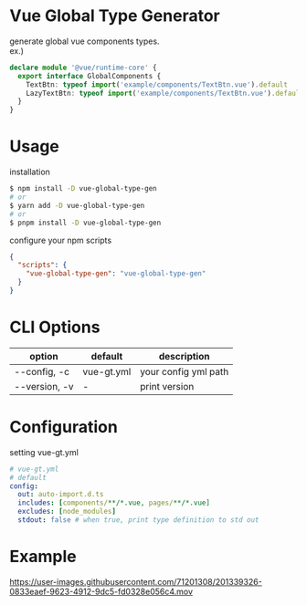 # Vue Global Type Generator

generate global vue components types.  
ex.)

```ts
declare module '@vue/runtime-core' {
  export interface GlobalComponents {
    TextBtn: typeof import('example/components/TextBtn.vue').default
    LazyTextBtn: typeof import('example/components/TextBtn.vue').default
  }
}
```

# Usage

installation

```sh
$ npm install -D vue-global-type-gen
# or
$ yarn add -D vue-global-type-gen
# or
$ pnpm install -D vue-global-type-gen
```

configure your npm scripts

```json
{
  "scripts": {
    "vue-global-type-gen": "vue-global-type-gen"
  }
}
```

# CLI Options

| option        | default    | description          |
| ------------- | ---------- | -------------------- |
| --config, -c  | vue-gt.yml | your config yml path |
| --version, -v | -          | print version        |

# Configuration

setting vue-gt.yml

```yml
# vue-gt.yml
# default
config:
  out: auto-import.d.ts
  includes: [components/**/*.vue, pages/**/*.vue]
  excludes: [node_modules]
  stdout: false # when true, print type definition to std out
```

# Example

https://user-images.githubusercontent.com/71201308/201339326-0833eaef-9623-4912-9dc5-fd0328e056c4.mov
